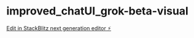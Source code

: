 # improved_chatUI_grok-beta-visual

[Edit in StackBlitz next generation editor ⚡️](https://stackblitz.com/~/github.com/WilstonKeks/improved_chatUI_grok-beta-visual)